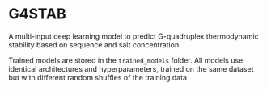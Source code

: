 # G4STAB

A multi-input deep learning model to predict G-quadruplex thermodynamic stability based on sequence and salt concentration.

Trained models are stored in the `trained_models` folder. All models use identical architectures and hyperparameters, trained on the same dataset but with different random shuffles of the training data
